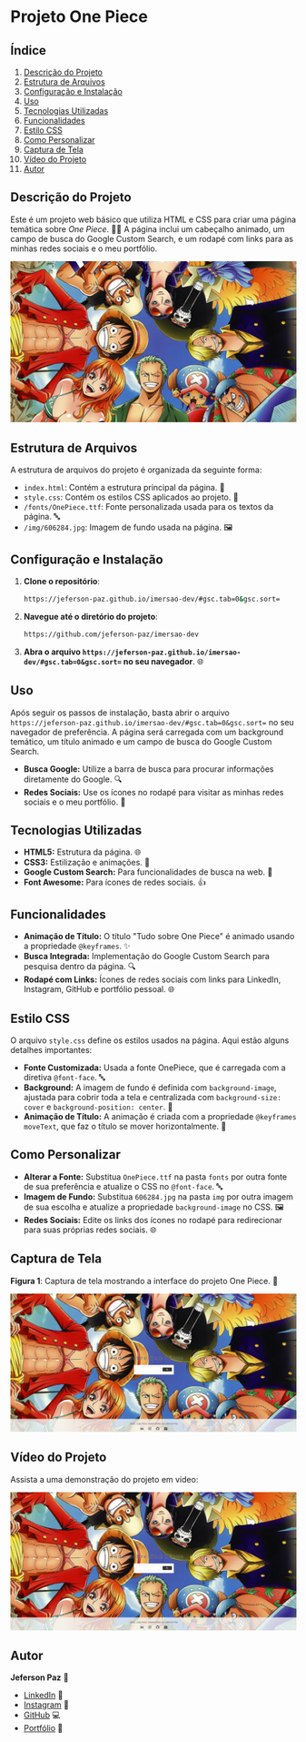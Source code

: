 # Projeto One Piece

## Índice
1. [Descrição do Projeto](#descrição-do-projeto)
2. [Estrutura de Arquivos](#estrutura-de-arquivos)
3. [Configuração e Instalação](#configuração-e-instalação)
4. [Uso](#uso)
5. [Tecnologias Utilizadas](#tecnologias-utilizadas)
6. [Funcionalidades](#funcionalidades)
7. [Estilo CSS](#estilo-css)
8. [Como Personalizar](#como-personalizar)
9. [Captura de Tela](#captura-de-tela)
10. [Vídeo do Projeto](#vídeo-do-projeto)
11. [Autor](#autor)

## Descrição do Projeto
Este é um projeto web básico que utiliza HTML e CSS para criar uma página temática sobre *One Piece*. 🏴‍☠️ A página inclui um cabeçalho animado, um campo de busca do Google Custom Search, e um rodapé com links para as minhas redes sociais e o  meu portfólio.

![Imagem do Projeto](img/606284.jpg)

## Estrutura de Arquivos
A estrutura de arquivos do projeto é organizada da seguinte forma:

- `index.html`: Contém a estrutura principal da página. 📄
- `style.css`: Contém os estilos CSS aplicados ao projeto. 🎨
- `/fonts/OnePiece.ttf`: Fonte personalizada usada para os textos da página. 🔤
- `/img/606284.jpg`: Imagem de fundo usada na página. 🖼️

## Configuração e Instalação

1. **Clone o repositório**:
   ```bash
   https://jeferson-paz.github.io/imersao-dev/#gsc.tab=0&gsc.sort=
   ```
2. **Navegue até o diretório do projeto**:
   ```bash
   https://github.com/jeferson-paz/imersao-dev
   ```
3. **Abra o arquivo `https://jeferson-paz.github.io/imersao-dev/#gsc.tab=0&gsc.sort=` no seu navegador**. 🌐

## Uso
Após seguir os passos de instalação, basta abrir o arquivo `https://jeferson-paz.github.io/imersao-dev/#gsc.tab=0&gsc.sort=` no seu navegador de preferência. A página será carregada com um background temático, um título animado e um campo de busca do Google Custom Search. 

- **Busca Google:** Utilize a barra de busca para procurar informações diretamente do Google. 🔍
- **Redes Sociais:** Use os ícones no rodapé para visitar as minhas redes sociais e o meu portfólio. 🌟

## Tecnologias Utilizadas
- **HTML5:** Estrutura da página. 🌐
- **CSS3:** Estilização e animações. 🎨
- **Google Custom Search:** Para funcionalidades de busca na web. 🔎
- **Font Awesome:** Para ícones de redes sociais. 👍

## Funcionalidades
- **Animação de Título:** O título "Tudo sobre One Piece" é animado usando a propriedade `@keyframes`. ✨
- **Busca Integrada:** Implementação do Google Custom Search para pesquisa dentro da página. 🔍
- **Rodapé com Links:** Ícones de redes sociais com links para LinkedIn, Instagram, GitHub e portfólio pessoal. 🌐

## Estilo CSS
O arquivo `style.css` define os estilos usados na página. Aqui estão alguns detalhes importantes:

- **Fonte Customizada:** Usada a fonte OnePiece, que é carregada com a diretiva `@font-face`. 🔤
- **Background:** A imagem de fundo é definida com `background-image`, ajustada para cobrir toda a tela e centralizada com `background-size: cover` e `background-position: center`. 🌄
- **Animação de Título:** A animação é criada com a propriedade `@keyframes moveText`, que faz o título se mover horizontalmente. 🎢

## Como Personalizar
- **Alterar a Fonte:** Substitua `OnePiece.ttf` na pasta `fonts` por outra fonte de sua preferência e atualize o CSS no `@font-face`. 🔤
- **Imagem de Fundo:** Substitua `606284.jpg` na pasta `img` por outra imagem de sua escolha e atualize a propriedade `background-image` no CSS. 🖼️
- **Redes Sociais:** Edite os links dos ícones no rodapé para redirecionar para suas próprias redes sociais. 🌐

## Captura de Tela
**Figura 1**: Captura de tela mostrando a interface do projeto One Piece. 📸

![Imagem do Projeto](img/perfil.png)

## Vídeo do Projeto

Assista a uma demonstração do projeto em vídeo:

[![Assistir ao Vídeo](img/perfil.png)](video/projeto-one-piece.mp4)

## Autor
**Jeferson Paz** 👋

- [LinkedIn](https://www.linkedin.com/in/jeferson-paz/) 🔗
- [Instagram](https://www.instagram.com/jeferson.paz_/) 📸
- [GitHub](https://github.com/jeferson-paz) 💻
- [Portfólio](https://jeferson-paz.github.io/Portfolio/) 🌟
